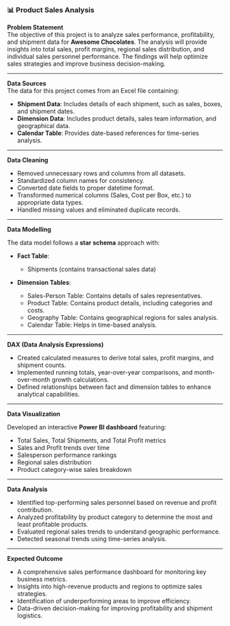 ### 📊 Product Sales Analysis

**Problem Statement**  
The objective of this project is to analyze sales performance, profitability, and shipment data for **Awesome Chocolates**. The analysis will provide insights into total sales, profit margins, regional sales distribution, and individual sales personnel performance. The findings will help optimize sales strategies and improve business decision-making.

---

**Data Sources**  
The data for this project comes from an Excel file containing:

- **Shipment Data**: Includes details of each shipment, such as sales, boxes, and shipment dates.  
- **Dimension Data**: Includes product details, sales team information, and geographical data.  
- **Calendar Table**: Provides date-based references for time-series analysis.

---

**Data Cleaning**  

- Removed unnecessary rows and columns from all datasets.  
- Standardized column names for consistency.  
- Converted date fields to proper datetime format.  
- Transformed numerical columns (Sales, Cost per Box, etc.) to appropriate data types.  
- Handled missing values and eliminated duplicate records.

---

**Data Modelling**  

The data model follows a **star schema** approach with:

- **Fact Table**:  
  - Shipments (contains transactional sales data)

- **Dimension Tables**:  
  - Sales-Person Table: Contains details of sales representatives.  
  - Product Table: Contains product details, including categories and costs.  
  - Geography Table: Contains geographical regions for sales analysis.  
  - Calendar Table: Helps in time-based analysis.

---

**DAX (Data Analysis Expressions)**  

- Created calculated measures to derive total sales, profit margins, and shipment counts.  
- Implemented running totals, year-over-year comparisons, and month-over-month growth calculations.  
- Defined relationships between fact and dimension tables to enhance analytical capabilities.

---

**Data Visualization**  

Developed an interactive **Power BI dashboard** featuring:

- Total Sales, Total Shipments, and Total Profit metrics  
- Sales and Profit trends over time  
- Salesperson performance rankings  
- Regional sales distribution  
- Product category-wise sales breakdown

---

**Data Analysis**  

- Identified top-performing sales personnel based on revenue and profit contribution.  
- Analyzed profitability by product category to determine the most and least profitable products.  
- Evaluated regional sales trends to understand geographic performance.  
- Detected seasonal trends using time-series analysis.

---

**Expected Outcome**  

- A comprehensive sales performance dashboard for monitoring key business metrics.  
- Insights into high-revenue products and regions to optimize sales strategies.  
- Identification of underperforming areas to improve efficiency.  
- Data-driven decision-making for improving profitability and shipment logistics.
